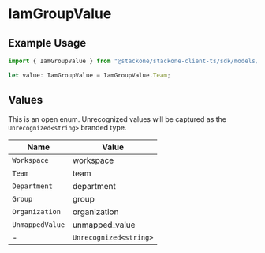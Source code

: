 # IamGroupValue

## Example Usage

```typescript
import { IamGroupValue } from "@stackone/stackone-client-ts/sdk/models/shared";

let value: IamGroupValue = IamGroupValue.Team;
```

## Values

This is an open enum. Unrecognized values will be captured as the `Unrecognized<string>` branded type.

| Name                   | Value                  |
| ---------------------- | ---------------------- |
| `Workspace`            | workspace              |
| `Team`                 | team                   |
| `Department`           | department             |
| `Group`                | group                  |
| `Organization`         | organization           |
| `UnmappedValue`        | unmapped_value         |
| -                      | `Unrecognized<string>` |